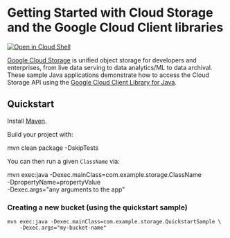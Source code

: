 # Getting Started with Cloud Storage and the Google Cloud Client libraries

<a href="https://console.cloud.google.com/cloudshell/open?git_repo=https://github.com/GoogleCloudPlatform/java-docs-samples&page=editor&open_in_editor=storage/cloud-client/README.md">
<img alt="Open in Cloud Shell" src="http://gstatic.com/cloudssh/images/open-btn.png"></a>

[Google Cloud Storage][storage]  is unified object storage for developers and
enterprises, from live data serving to data analytics/ML to data archival. These
sample Java applications demonstrate how to access the Cloud Storage API using
the [Google Cloud Client Library for Java][google-cloud-java].

[storage]: https://cloud.google.com/storage/
[google-cloud-java]: https://github.com/GoogleCloudPlatform/google-cloud-java

## Quickstart

Install [Maven](http://maven.apache.org/).

Build your project with:

 mvn clean package -DskipTests

You can then run a given `ClassName` via:

 mvn exec:java -Dexec.mainClass=com.example.storage.ClassName \
     -DpropertyName=propertyValue \
  -Dexec.args="any arguments to the app"

### Creating a new bucket (using the quickstart sample)

    mvn exec:java -Dexec.mainClass=com.example.storage.QuickstartSample \
        -Dexec.args="my-bucket-name"
